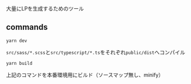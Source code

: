 大量にLPを生成するためのツール

## commands
```
yarn dev
```
`src/sass/*.scss`と`src/typescript/*.ts`をそれぞれ`public/dist`へコンパイル

```
yarn build
```
上記のコマンドを本番環境用にビルド（ソースマップ無し、minify）

